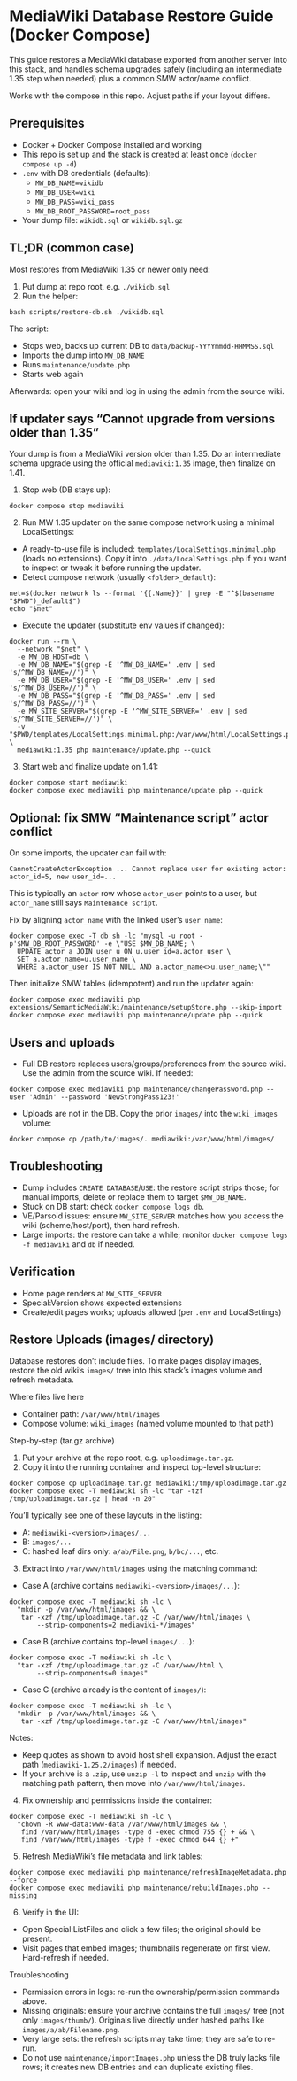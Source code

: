 # MediaWiki Database Restore Guide (Docker Compose)

This guide restores a MediaWiki database exported from another server into this stack, and handles schema upgrades safely (including an intermediate 1.35 step when needed) plus a common SMW actor/name conflict.

Works with the compose in this repo. Adjust paths if your layout differs.

## Prerequisites
- Docker + Docker Compose installed and working
- This repo is set up and the stack is created at least once (`docker compose up -d`)
- `.env` with DB credentials (defaults):
  - `MW_DB_NAME=wikidb`
  - `MW_DB_USER=wiki`
  - `MW_DB_PASS=wiki_pass`
  - `MW_DB_ROOT_PASSWORD=root_pass`
- Your dump file: `wikidb.sql` or `wikidb.sql.gz`

## TL;DR (common case)
Most restores from MediaWiki 1.35 or newer only need:

1) Put dump at repo root, e.g. `./wikidb.sql`
2) Run the helper:

```
bash scripts/restore-db.sh ./wikidb.sql
```

The script:
- Stops web, backs up current DB to `data/backup-YYYYmmdd-HHMMSS.sql`
- Imports the dump into `MW_DB_NAME`
- Runs `maintenance/update.php`
- Starts web again

Afterwards: open your wiki and log in using the admin from the source wiki.

## If updater says “Cannot upgrade from versions older than 1.35”
Your dump is from a MediaWiki version older than 1.35. Do an intermediate schema upgrade using the official `mediawiki:1.35` image, then finalize on 1.41.

1) Stop web (DB stays up):

```
docker compose stop mediawiki
```

2) Run MW 1.35 updater on the same compose network using a minimal LocalSettings:

- A ready-to-use file is included: `templates/LocalSettings.minimal.php` (loads no extensions). Copy it into `./data/LocalSettings.php` if you want to inspect or tweak it before running the updater.
- Detect compose network (usually `<folder>_default`):

```
net=$(docker network ls --format '{{.Name}}' | grep -E "^$(basename "$PWD")_default$")
echo "$net"
```

- Execute the updater (substitute env values if changed):

```
docker run --rm \
  --network "$net" \
  -e MW_DB_HOST=db \
  -e MW_DB_NAME="$(grep -E '^MW_DB_NAME=' .env | sed 's/^MW_DB_NAME=//')" \
  -e MW_DB_USER="$(grep -E '^MW_DB_USER=' .env | sed 's/^MW_DB_USER=//')" \
  -e MW_DB_PASS="$(grep -E '^MW_DB_PASS=' .env | sed 's/^MW_DB_PASS=//')" \
  -e MW_SITE_SERVER="$(grep -E '^MW_SITE_SERVER=' .env | sed 's/^MW_SITE_SERVER=//')" \
  -v "$PWD/templates/LocalSettings.minimal.php:/var/www/html/LocalSettings.php:ro" \
  mediawiki:1.35 php maintenance/update.php --quick
```

3) Start web and finalize update on 1.41:

```
docker compose start mediawiki
docker compose exec mediawiki php maintenance/update.php --quick
```

## Optional: fix SMW “Maintenance script” actor conflict
On some imports, the updater can fail with:

```
CannotCreateActorException ... Cannot replace user for existing actor: actor_id=5, new user_id=...
```

This is typically an `actor` row whose `actor_user` points to a user, but `actor_name` still says `Maintenance script`.

Fix by aligning `actor_name` with the linked user’s `user_name`:

```
docker compose exec -T db sh -lc "mysql -u root -p'$MW_DB_ROOT_PASSWORD' -e \"USE $MW_DB_NAME; \
  UPDATE actor a JOIN user u ON u.user_id=a.actor_user \
  SET a.actor_name=u.user_name \
  WHERE a.actor_user IS NOT NULL AND a.actor_name<>u.user_name;\""
```

Then initialize SMW tables (idempotent) and run the updater again:

```
docker compose exec mediawiki php extensions/SemanticMediaWiki/maintenance/setupStore.php --skip-import
docker compose exec mediawiki php maintenance/update.php --quick
```

## Users and uploads
- Full DB restore replaces users/groups/preferences from the source wiki. Use the admin from the source wiki. If needed:

```
docker compose exec mediawiki php maintenance/changePassword.php --user 'Admin' --password 'NewStrongPass123!'
```

- Uploads are not in the DB. Copy the prior `images/` into the `wiki_images` volume:

```
docker compose cp /path/to/images/. mediawiki:/var/www/html/images/
```

## Troubleshooting
- Dump includes `CREATE DATABASE`/`USE`: the restore script strips those; for manual imports, delete or replace them to target `$MW_DB_NAME`.
- Stuck on DB start: check `docker compose logs db`.
- VE/Parsoid issues: ensure `MW_SITE_SERVER` matches how you access the wiki (scheme/host/port), then hard refresh.
- Large imports: the restore can take a while; monitor `docker compose logs -f mediawiki` and `db` if needed.

## Verification
- Home page renders at `MW_SITE_SERVER`
- Special:Version shows expected extensions
- Create/edit pages works; uploads allowed (per `.env` and LocalSettings)

## Restore Uploads (images/ directory)
Database restores don’t include files. To make pages display images, restore the old wiki’s `images/` tree into this stack’s images volume and refresh metadata.

Where files live here
- Container path: `/var/www/html/images`
- Compose volume: `wiki_images` (named volume mounted to that path)

Step-by-step (tar.gz archive)
1) Put your archive at the repo root, e.g. `uploadimage.tar.gz`.
2) Copy it into the running container and inspect top-level structure:

```
docker compose cp uploadimage.tar.gz mediawiki:/tmp/uploadimage.tar.gz
docker compose exec -T mediawiki sh -lc "tar -tzf /tmp/uploadimage.tar.gz | head -n 20"
```

You’ll typically see one of these layouts in the listing:
- A: `mediawiki-<version>/images/...`
- B: `images/...`
- C: hashed leaf dirs only: `a/ab/File.png`, `b/bc/...`, etc.

3) Extract into `/var/www/html/images` using the matching command:
- Case A (archive contains `mediawiki-<version>/images/...`):

```
docker compose exec -T mediawiki sh -lc \
  "mkdir -p /var/www/html/images && \
   tar -xzf /tmp/uploadimage.tar.gz -C /var/www/html/images \
       --strip-components=2 mediawiki-*/images"
```

- Case B (archive contains top-level `images/...`):

```
docker compose exec -T mediawiki sh -lc \
  "tar -xzf /tmp/uploadimage.tar.gz -C /var/www/html \
       --strip-components=0 images"
```

- Case C (archive already is the content of `images/`):

```
docker compose exec -T mediawiki sh -lc \
  "mkdir -p /var/www/html/images && \
   tar -xzf /tmp/uploadimage.tar.gz -C /var/www/html/images"
```

Notes:
- Keep quotes as shown to avoid host shell expansion. Adjust the exact path (`mediawiki-1.25.2/images`) if needed.
- If your archive is a `.zip`, use `unzip -l` to inspect and `unzip` with the matching path pattern, then move into `/var/www/html/images`.

4) Fix ownership and permissions inside the container:

```
docker compose exec -T mediawiki sh -lc \
  "chown -R www-data:www-data /var/www/html/images && \
   find /var/www/html/images -type d -exec chmod 755 {} + && \
   find /var/www/html/images -type f -exec chmod 644 {} +"
```

5) Refresh MediaWiki’s file metadata and link tables:

```
docker compose exec mediawiki php maintenance/refreshImageMetadata.php --force
docker compose exec mediawiki php maintenance/rebuildImages.php --missing
```

6) Verify in the UI:
- Open Special:ListFiles and click a few files; the original should be present.
- Visit pages that embed images; thumbnails regenerate on first view. Hard-refresh if needed.

Troubleshooting
- Permission errors in logs: re-run the ownership/permission commands above.
- Missing originals: ensure your archive contains the full `images/` tree (not only `images/thumb/`). Originals live directly under hashed paths like `images/a/ab/Filename.png`.
- Very large sets: the refresh scripts may take time; they are safe to re-run.
- Do not use `maintenance/importImages.php` unless the DB truly lacks file rows; it creates new DB entries and can duplicate existing files.
